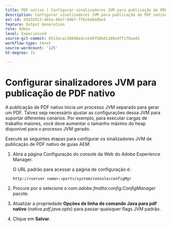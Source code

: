 ```yaml
---
title: PDF nativo | Configurar sinalizadores JVM para publicação de PDF nativo
description: Configurar sinalizadores JVM para publicação de PDF nativo
exl-id: d5432913-4b5a-48e7-9467-7f6c6e0adbe4
feature: Output Generation
role: Admin
level: Experienced
source-git-commit: 0513ecac38840a4cc649758bd1180edff1f8aed1
workflow-type: tm+mt
source-wordcount: '125'
ht-degree: 1%

---
```


# Configurar sinalizadores JVM para publicação de PDF nativo

A publicação de PDF nativo inicia um processo JVM separado para gerar um PDF. Talvez seja necessário ajustar as configurações dessa JVM para suportar diferentes cenários. Por exemplo, para executar cargas de trabalho maiores, você deve aumentar o tamanho máximo do heap disponível para o processo JVM gerado.

Execute as seguintes etapas para configurar os sinalizadores JVM de publicação de PDF nativo de guias AEM:

1. Abra a página Configuração do console da Web do Adobe Experience Manager.

   O URL padrão para acessar a página de configuração é:

   ```http
   http://<server name>:<port>/system/console/configMgr
   ```

1. Procure por e selecione o *com.adobe.fmdita.config.ConfigManager* pacote.

1. Atualizar a propriedade **Opções de linha de comando Java para pdf nativo** (*native.pdf.java.opts*) para passar quaisquer flags JVM padrão.



1. Clique em **Salvar**.
